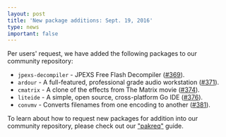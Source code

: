 ```yaml
---
layout: post
title: 'New package additions: Sept. 19, 2016'
type: news
important: false
---
```


Per users' request, we have added the following packages to our community repository:

- `jpexs-decompiler` - JPEXS Free Flash Decompiler ([#369](https://github.com/AOSC-Dev/aosc-os-abbs/issues/369)).
- `ardour` - A full-featured, professional grade audio workstation ([#371](https://github.com/AOSC-Dev/aosc-os-abbs/issues/371)).
- `cmatrix` - A clone of the effects from The Matrix movie ([#374](https://github.com/AOSC-Dev/aosc-os-abbs/issues/374)).
- `liteide` - A simple, open source, cross-platform Go IDE ([#376](https://github.com/AOSC-Dev/aosc-os-abbs/issues/376)).
- `convmv` - Converts filenames from one encoding to another ([#381](https://github.com/AOSC-Dev/aosc-os-abbs/issues/381)).

To learn about how to request new packages for addition into our community repository, please check out our ["pakreq"](https://github.com/AOSC-Dev/aosc-os-abbs/blob/staging/CONTRIBUTING.md#hey-i-need-a-new-package) guide.
